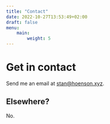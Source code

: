 ```yaml
---
title: "Contact"
date: 2022-10-27T13:53:49+02:00
draft: false
menu:
    main:
        weight: 5
---
```


# Get in contact

Send me an email at stan@hoenson.xyz.

## Elsewhere?

No.

